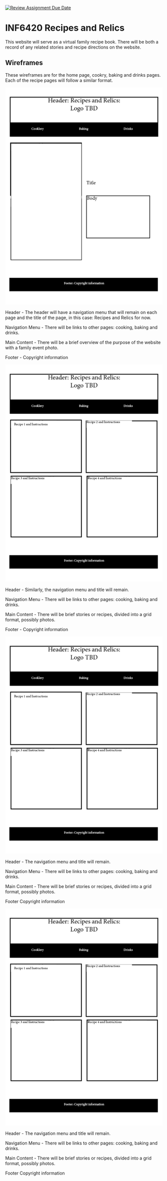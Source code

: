 [![Review Assignment Due Date](https://classroom.github.com/assets/deadline-readme-button-24ddc0f5d75046c5622901739e7c5dd533143b0c8e959d652212380cedb1ea36.svg)](https://classroom.github.com/a/cSGmFTKd)
# INF6420 Recipes and Relics 

This website will serve as a virtual family recipe book. There will be both a record of any related stories and recipe directions on the website.

## Wireframes 

These wireframes are for the home page, cookry, baking and drinks pages. Each of the recipe pages will follow a similar format. 

![wireframeoflandingpage](wireframes/home-wireframe.jpg)

Header - The header will have a navigation menu that will remain on each page and the title of the page, in this case: Recipes and Relics for now. 

Navigation Menu - There will be links to other pages: cooking, baking and drinks. 

Main Content - There will be a brief overview of the purpose of the website with a family event photo. 

Footer - Copyright information 

![wireframeofCookery](wireframes/Body-Wireframe.jpg)

Header - Similarly, the navigation menu and title will remain.

Navigation Menu - There will be links to other pages: cooking, baking and drinks. 

Main Content - There will be brief stories or recipes, divided into a grid format, possibly photos. 

Footer - Copyright information 

![wireframeofBaking](wireframes/Body-Wireframe.jpg)

Header - The navigation menu and title will remain.

Navigation Menu - There will be links to other pages: cooking, baking and drinks. 

Main Content - There will be brief stories or recipes, divided into a grid format, possibly photos.  

Footer Copyright information 

![wireframeofDrinks](wireframes/Body-Wireframe.jpg)

Header - The navigation menu and title will remain.

Navigation Menu - There will be links to other pages: cooking, baking and drinks. 

Main Content - There will be brief stories or recipes, divided into a grid format, possibly photos. 

Footer Copyright information 
 